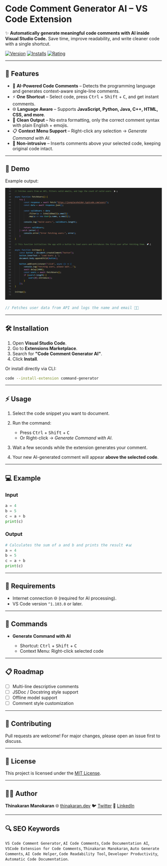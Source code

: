 # Code Comment Generator AI – VS Code Extension

✨ **Automatically generate meaningful code comments with AI inside Visual Studio Code.**
Save time, improve readability, and write cleaner code with a single shortcut.

[![Version](https://img.shields.io/visual-studio-marketplace/v/command-generator)](https://marketplace.visualstudio.com/items?itemName=command-generator)
[![Installs](https://img.shields.io/visual-studio-marketplace/i/command-generator)](https://marketplace.visualstudio.com/items?itemName=command-generator)
[![Rating](https://img.shields.io/visual-studio-marketplace/r/command-generator)](https://marketplace.visualstudio.com/items?itemName=command-generator)

---

## 🚀 Features

* 🧠 **AI-Powered Code Comments** – Detects the programming language and generates context-aware single-line comments.
* ⚡ **One Shortcut** – Select code, press <kbd>Ctrl</kbd> + <kbd>Shift</kbd> + <kbd>C</kbd>, and get instant comments.
* 🌐 **Language Aware** – Supports **JavaScript, Python, Java, C++, HTML, CSS, and more**.
* 🎯 **Clean Output** – No extra formatting, only the correct comment syntax with plain English + emojis.
* 📋 **Context Menu Support** – Right-click any selection → *Generate Command with AI*.
* 🔄 **Non-intrusive** – Inserts comments above your selected code, keeping original code intact.

---

## 📸 Demo

Example output:

<img src="https://raw.githubusercontent.com/thinakaranmanokaran/Commant-Generator/main/public/preview.png" alt="Code Comment Generator AI Preview" />


```js
// Fetches user data from API and logs the name and email 📡👤
```

---

## 🛠 Installation

1. Open **Visual Studio Code**.
2. Go to **Extensions Marketplace**.
3. Search for **"Code Comment Generator AI"**.
4. Click **Install**.

Or install directly via CLI:

```bash
code --install-extension command-generator
```

---

## ⚡ Usage

1. Select the code snippet you want to document.
2. Run the command:

   * Press <kbd>Ctrl</kbd> + <kbd>Shift</kbd> + <kbd>C</kbd>
   * Or Right-click → *Generate Command with AI*.
3. Wait a few seconds while the extension generates your comment.
4. Your new AI-generated comment will appear **above the selected code**.

---

## 💻 Example

### Input

```python
a = 4
b = 5
c = a + b
print(c)
```

### Output

```python
# Calculates the sum of a and b and prints the result ➕📊
a = 4
b = 5
c = a + b
print(c)
```

---

## 🔧 Requirements

* Internet connection 🌐 (required for AI processing).
* VS Code version `^1.103.0` or later.

---

## 📌 Commands

* **Generate Command with AI**

  * Shortcut: <kbd>Ctrl</kbd> + <kbd>Shift</kbd> + <kbd>C</kbd>
  * Context Menu: Right-click selected code

---

## 📋 Roadmap

* [ ] Multi-line descriptive comments
* [ ] JSDoc / Docstring style support
* [ ] Offline model support
* [ ] Comment style customization

---

## 🤝 Contributing

Pull requests are welcome! For major changes, please open an issue first to discuss.

---

## 📜 License

This project is licensed under the [MIT License](LICENSE).

---

## 👨‍💻 Author

**Thinakaran Manokaran**
🌐 [thinakaran.dev](https://thinakaran.dev)
🐦 [Twitter](https://twitter.com/DheenaManohar)
💼 [LinkedIn](https://linkedin.com/in/thinakaran-manohar)

---

## 🔍 SEO Keywords

`VS Code Comment Generator`, `AI Code Comments`, `Code Documentation AI`, `VSCode Extension for Code Comments`, `Thinakaran Manokaran`, `Auto Generate Comments`, `AI Code Helper`, `Code Readability Tool`, `Developer Productivity`, `Automatic Code Documentation`.

